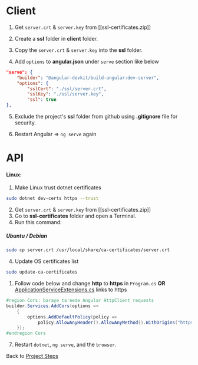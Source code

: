 # Client
1. Get `server.crt` & `server.key` from [[ssl-certificates.zip]]

2. Create a **ssl** folder in **client** folder.

3. Copy the `server.crt` & `server.key` into the **ssl** folder.

4. Add `options` to **angular.json** under `serve` section like below
```json
"serve": {
	"builder": "@angular-devkit/build-angular:dev-server",
	"options": {
		"sslCert": "./ssl/server.crt",
		"sslKey": "./ssl/server.key",
		"ssl": true
},
```
5. Exclude the project's **ssl** folder from github using **.gitignore** file for security. 

6. Restart Angular => `ng serve` again

# API
#### Linux:
1. Make Linux trust dotnet certificates
```bash
sudo dotnet dev-certs https --trust
```

2. Get `server.crt` & `server.key` from [[ssl-certificates.zip]]
3. Go to **ssl-certificates** folder and open a Terminal.
4. Run this command:
##### Ubuntu / Debian
```bash
sudo cp server.crt /usr/local/share/ca-certificates/server.crt
```
4. Update OS certificates list
```bash
sudo update-ca-certificates
```

1. Follow code below and change **http** to **https** in `Program.cs` **OR** [ApplicationServiceExtensions.cs](https://github.com/mrtabaa/hallboard/blob/master/api/Extensions/ApplicationServiceExtensions.cs) links to https
```C#
#region Cors: baraye ta'eede Angular HttpClient requests
builder.Services.AddCors(options =>
    {
        options.AddDefaultPolicy(policy => 
            policy.AllowAnyHeader().AllowAnyMethod().WithOrigins("https://localhost:4200"));
    });
#endregion Cors
```

7. Restart `dotnet`, `ng serve`, and the `browser`.

Back to [Project Steps](obsidian://open?vault=obsidian-class&file=Programming%2F0%20-%20Project%20Steps)